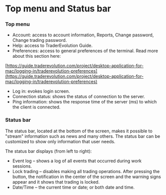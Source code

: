 # Top menu and Status bar

### Top menu

*  Account: access to account information, Reports, Change password, Change trading password.
* Help: access to TraderEvolution Guide. 
* Preferences: access to general preferences of the terminal. Read more about this section here:

[https://guide.traderevolution.com/project/desktop-application-for-mac/logging-in/traderevolution-preferences](https://guide.traderevolution.com/project/desktop-application-for-mac/logging-in/traderevolution-preferences)

*  Log in: evokes login screen.
* Connection status: shows the status of connection to the server. 
* Ping information: shows the response time of the server \(ms\) to which the client is connected.

### **Status bar**

The status bar, located at the bottom of the screen, makes it possible to "stream" information such as news and many others. The status bar can be customized to show only information that user needs.

The status bar displays \(from left to right\):

* Event log – shows a log of all events that occurred during work sessions.
* Lock trading – disables making all trading operations. After pressing the button, the notification in the center of the screen and the warning signs appear and it shows that trading is locked.
* Date/Time – the current time or date; or both date and time.





 

